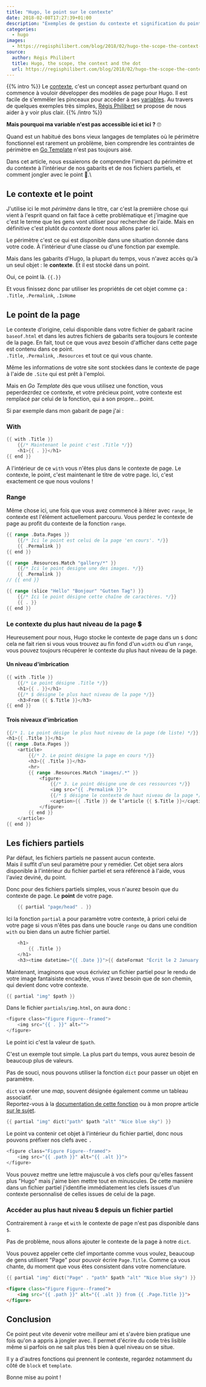 ```yaml
---
title: "Hugo, le point sur le contexte"
date: 2018-02-08T17:27:39+01:00
description: "Exemples de gestion du contexte et signification du point dans les templates Hugo."
categories:
  - hugo
images:
  - https://regisphilibert.com/blog/2018/02/hugo-the-scope-the-context-and-the-dot/images/featured.png
source:
  author: Régis Philibert
  title: Hugo, the scope, the context and the dot
  url: https://regisphilibert.com/blog/2018/02/hugo-the-scope-the-context-and-the-dot/
---
```


{{% intro %}}
Le [contexte](https://gohugo.io/templates/introduction/#context-aka-the-dot), c'est un concept assez perturbant quand on commence à vouloir développer des modèles de page pour Hugo. Il est facile de s'emmêler les pinceaux pour accéder à ses [variables](https://golang.org/pkg/text/template/#hdr-Variables). Au travers de quelques exemples très simples, [Régis Philibert](https://regisphilibert.com/tags/hugo/) se propose de nous aider à y voir plus clair.
{{% /intro %}}

**Mais pourquoi ma variable n'est pas accessible ici et ici ?** 🙄

Quand est un habitué des bons vieux langages de templates où le périmètre fonctionnel est rarement un problème, bien comprendre les contraintes de périmètre en [Go Template](https://golang.org/pkg/html/template/) n'est pas toujours aisé.

Dans cet article, nous essaierons de comprendre l'impact du périmètre et du contexte à l'intérieur de nos gabarits et de nos fichiers partiels, et comment jongler avec le point 🤹.\

## Le contexte et le point

J'utilise ici le mot _périmètre_ dans le titre, car c'est la première chose qui vient à l'esprit quand on fait face à cette problématique et j'imagine que c'est le terme que les gens vont utiliser pour rechercher de l'aide. Mais en définitive c'est plutôt du _contexte_ dont nous allons parler ici.

Le périmètre c'est ce qui est disponible dans une situation donnée dans votre code. À l'intérieur d'une classe ou d'une fonction par exemple.

Mais dans les gabarits d'Hugo, la plupart du temps, vous n'avez accès qu'à un seul objet : le **contexte**. Et il est stocké dans un point.

Oui, ce point là. `{{.}}`

Et vous finissez donc par utiliser les propriétés de cet objet comme ça : \
`.Title`, `.Permalink`, `.IsHome`

## Le point de la page

Le contexte d'origine, celui disponible dans votre fichier de gabarit racine `baseof.html` et dans les autres fichiers de gabarits sera toujours le contexte de la page. En fait, tout ce que vous avez besoin d'afficher dans cette page est contenu dans ce point.\
`.Title`, `.Permalink`, `.Resources` et tout ce qui vous chante.

Même les informations de votre site sont stockées dans le contexte de page à l'aide de `.Site` qui est prêt à l'emploi.

Mais en _Go Template_ dès que vous utilisez une fonction, vous peperdezrdez ce contexte, et votre précieux point, votre contexte est remplacé par celui de la fonction, qui a son propre… point.

Si par exemple dans mon gabarit de page j'ai :

### With

```go
{{ with .Title }}
    {{/* Maintenant le point c'est .Title */}}
    <h1>{{ . }}</h1>
{{ end }}
```

A l'intérieur de ce `with` vous n'êtes plus dans le contexte de page. Le contexte, le point, c'est maintenant le titre de votre page. Ici, c'est exactement ce que nous voulons !

### Range

Même chose ici, une fois que vous avez commencé à itérer avec `range`, le contexte est l'élément actuellement parcouru. Vous perdez le contexte de page au profit du contexte de la fonction `range`.


```go
{{ range .Data.Pages }}
    {{/* Ici le point est celui de la page 'en cours'. */}}
    {{ .Permalink }}
{{ end }}
```

```go
{{ range .Resources.Match "gallery/*" }}
    {{/* Ici le point designe une des images. */}}
    {{ .Permalink }}
// {{ end }}
```

```go
{{ range (slice "Hello" "Bonjour" "Gutten Tag") }}
    {{/* Ici le point désigne cette chaîne de caractères. */}}
    {{ . }}
{{ end }}
```

### Le contexte du plus haut niveau de la page 💲

Heureusement pour nous, Hugo stocke le contexte de page dans un `$` donc cela ne fait rien si vous vous trouvez au fin fond d'un `width` ou d'un `range`, vous pouvez toujours récupérer le contexte du plus haut niveau de la page.

#### Un niveau d'imbrication

```go
{{ with .Title }}
    {{/* Le point désigne .Title */}}
    <h1>{{ . }}</h1>
    {{/* $ désigne le plus haut niveau de la page */}}
    <h3>From {{ $.Title }}</h3>
{{ end }}
```

#### Trois niveaux d'imbrication

```go
{{/* 1. Le point désige le plus haut niveau de la page (de liste) */}}
<h1>{{ .Title }}</h1>
{{ range .Data.Pages }}
    <article>
        {{/* 2. Le point désigne la page en cours */}}
        <h3>{{ .Title }}</h3>
        <hr>
        {{ range .Resources.Match "images/.*" }}
            <figure>
                {{/* 3. Le point désigne une de ces ressources */}}
                <img src="{{ .Permalink }}">
                {{/* $ désigne le contexte de haut niveau de la page */}}
                <caption>{{ .Title }} de l’article {{ $.Title }}</caption>
            </figure>
        {{ end }}
    </article>
{{ end }}
```

## Les fichiers partiels

Par défaut, les fichiers partiels ne passent aucun contexte.\
Mais il suffit d'un seul paramètre pour y remédier. Cet objet sera alors disponible à l'intérieur du fichier partiel et sera référencé à l'aide, vous l'aviez deviné, du point.

Donc pour des fichiers partiels simples, vous n'aurez besoin que du contexte de page. Le **point** de votre page.

```go
    {{ partial "page/head" . }}
```

Ici la fonction `partial` a pour paramètre votre contexte, à priori celui de votre page si vous n'êtes pas dans une boucle `range` ou dans une condition `with` ou bien dans un autre fichier partiel.

```go
    <h1>
        {{ .Title }}
    </h1>
    <h3><time datetime="{{ .Date }}">{{ dateFormat "Écrit le 2 January 2006" .Date }}</time></h3>
```

Maintenant, imaginons que vous écriviez un fichier partiel pour le rendu de votre image fantaisiste encadrée, vous n'avez besoin que de son chemin, qui devient donc votre contexte.

```go
{{ partial "img" $path }}
```

Dans le fichier `partials/img.html`, on aura donc :

```go
<figure class="Figure Figure--framed">
    <img src="{{ . }}" alt="">
</figure>
```

Le point ici c'est la valeur de `$path`.

C'est un exemple tout simple. La plus part du temps, vous aurez besoin de beaucoup plus de valeurs.

Pas de souci, nous pouvons utiliser la fonction `dict` pour passer un objet en paramètre.

`dict` va créer une *map*, souvent désignée également comme un tableau associatif.\
Reportez-vous à la [documentation de cette fonction](https://gohugo.io/functions/dict) ou à mon propre article [sur le sujet](https://regisphilibert.com/blog/2017/04/hugo-go-template-translator-explained-understanding/#associative-arrays).

```go
{{ partial "img" dict("path" $path "alt" "Nice blue sky") }}
```

Le point va contenir cet objet à l'intérieur du fichier partiel, donc nous pouvons préfixer nos clefs avec `.`

```go
<figure class="Figure Figure--framed">
    <img src="{{ .path }}" alt="{{ .alt }}">
</figure>
```

Vous pouvez mettre une lettre majuscule à vos clefs pour qu'elles fassent plus "Hugo" mais j'aime bien mettre tout en minuscules. De cette manière dans un fichier partiel j'identifie immédiatement les clefs issues d'un contexte personnalisé de celles issues de celui de la page.

### Accéder au plus haut niveau $ depuis un fichier partiel

Contrairement à `range` et `with` le contexte de page n'est pas disponible dans `$`.

Pas de problème, nous allons ajouter le contexte de la page à notre `dict`.

Vous pouvez appeler cette clef importante comme vous voulez, beaucoup de gens utilisent "Page" pour pouvoir écrire `Page.Title`. Comme ça vous chante, du moment que vous êtes consistent dans votre nomenclature.

```go
{{ partial "img" dict("Page" . "path" $path "alt" "Nice blue sky") }}
```

```html
<figure class="Figure Figure--framed">
    <img src="{{ .path }}" alt="{{ .alt }} from {{ .Page.Title }}">
</figure>
```

## Conclusion

Ce point peut vite devenir votre meilleur ami et s'avère bien pratique une fois qu'on a appris à jongler avec. Il permet d'écrire du code très lisible même si parfois on ne sait plus très bien à quel niveau on se situe.

Il y a d'autres fonctions qui prennent le contexte, regardez notamment du côté de `block` et `template`.

Bonne mise au point !
